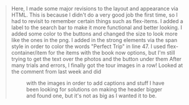 > Here, I made some major revisions to the layout and appearance via HTML. This is because I didn't do a very good job the first time, so I had to revisit to remember certain things such as flex-items.
> I added a label to the search bar to make it more functional and better looking.
> I added some color to the buttons and changed the size to look more like the ones in the png.
> I added in the strong elements via the span style in order to color the words "Perfect Trip" in line 47.
> I used flex-container/item for the items with the book now options, but I'm still trying to get the text over the photos and the button under them
> After many trials and errors, I finally got the tour images in a row!
> Looked at the comment from last week and did <figure> with the images in order to add captions and stuff
> I have been looking for solutions on making the header bigger and found one, but it's not as big as I wanted it to be.